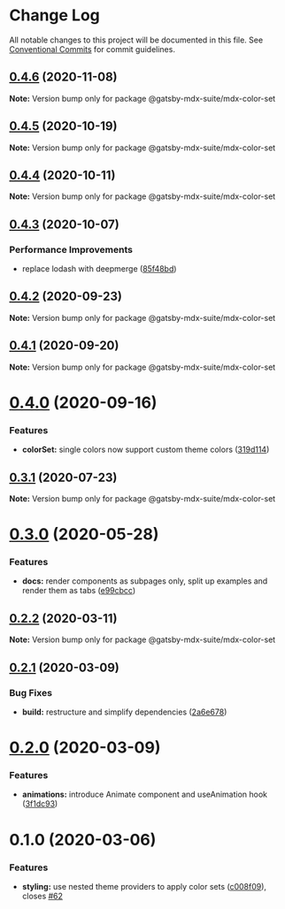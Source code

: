 # Change Log

All notable changes to this project will be documented in this file.
See [Conventional Commits](https://conventionalcommits.org) for commit guidelines.

## [0.4.6](https://github.com/axe312ger/gatsby-mdx-suite/compare/@gatsby-mdx-suite/mdx-color-set@0.4.5...@gatsby-mdx-suite/mdx-color-set@0.4.6) (2020-11-08)

**Note:** Version bump only for package @gatsby-mdx-suite/mdx-color-set





## [0.4.5](https://github.com/axe312ger/gatsby-mdx-suite/compare/@gatsby-mdx-suite/mdx-color-set@0.4.4...@gatsby-mdx-suite/mdx-color-set@0.4.5) (2020-10-19)

**Note:** Version bump only for package @gatsby-mdx-suite/mdx-color-set





## [0.4.4](https://github.com/axe312ger/gatsby-mdx-suite/compare/@gatsby-mdx-suite/mdx-color-set@0.4.3...@gatsby-mdx-suite/mdx-color-set@0.4.4) (2020-10-11)

**Note:** Version bump only for package @gatsby-mdx-suite/mdx-color-set





## [0.4.3](https://github.com/axe312ger/gatsby-mdx-suite/compare/@gatsby-mdx-suite/mdx-color-set@0.4.2...@gatsby-mdx-suite/mdx-color-set@0.4.3) (2020-10-07)


### Performance Improvements

* replace lodash with deepmerge ([85f48bd](https://github.com/axe312ger/gatsby-mdx-suite/commit/85f48bd1b80904e6df358bf2f4c233ee1b781d83))





## [0.4.2](https://github.com/axe312ger/gatsby-mdx-suite/compare/@gatsby-mdx-suite/mdx-color-set@0.4.1...@gatsby-mdx-suite/mdx-color-set@0.4.2) (2020-09-23)

**Note:** Version bump only for package @gatsby-mdx-suite/mdx-color-set





## [0.4.1](https://github.com/axe312ger/gatsby-mdx-suite/compare/@gatsby-mdx-suite/mdx-color-set@0.4.0...@gatsby-mdx-suite/mdx-color-set@0.4.1) (2020-09-20)

**Note:** Version bump only for package @gatsby-mdx-suite/mdx-color-set





# [0.4.0](https://github.com/axe312ger/gatsby-mdx-suite/compare/@gatsby-mdx-suite/mdx-color-set@0.3.1...@gatsby-mdx-suite/mdx-color-set@0.4.0) (2020-09-16)


### Features

* **colorSet:** single colors now support custom theme colors ([319d114](https://github.com/axe312ger/gatsby-mdx-suite/commit/319d11461b4b0d689bf45cb95cca9a881559ab2b))





## [0.3.1](https://github.com/axe312ger/gatsby-mdx-suite/compare/@gatsby-mdx-suite/mdx-color-set@0.3.0...@gatsby-mdx-suite/mdx-color-set@0.3.1) (2020-07-23)

**Note:** Version bump only for package @gatsby-mdx-suite/mdx-color-set





# [0.3.0](https://github.com/axe312ger/gatsby-suite-mdx/compare/@gatsby-mdx-suite/mdx-color-set@0.2.2...@gatsby-mdx-suite/mdx-color-set@0.3.0) (2020-05-28)


### Features

* **docs:** render components as subpages only, split up examples and render them as tabs ([e99cbcc](https://github.com/axe312ger/gatsby-suite-mdx/commit/e99cbcc1dc6ef76b1d419d8678628fd93dbef9c2))





## [0.2.2](https://github.com/axe312ger/gatsby-suite-mdx/compare/@gatsby-mdx-suite/mdx-color-set@0.2.1...@gatsby-mdx-suite/mdx-color-set@0.2.2) (2020-03-11)

**Note:** Version bump only for package @gatsby-mdx-suite/mdx-color-set





## [0.2.1](https://github.com/axe312ger/gatsby-mdx-suite/compare/@gatsby-mdx-suite/mdx-color-set@0.2.0...@gatsby-mdx-suite/mdx-color-set@0.2.1) (2020-03-09)


### Bug Fixes

* **build:** restructure and simplify dependencies ([2a6e678](https://github.com/axe312ger/gatsby-mdx-suite/commit/2a6e6784431358d1bc05f76912455c28ed565db0))





# [0.2.0](https://github.com/axe312ger/gatsby-mdx-suite/compare/@gatsby-mdx-suite/mdx-color-set@0.1.0...@gatsby-mdx-suite/mdx-color-set@0.2.0) (2020-03-09)


### Features

* **animations:** introduce Animate component and useAnimation hook ([3f1dc93](https://github.com/axe312ger/gatsby-mdx-suite/commit/3f1dc93ce4e2f57718c8f94a9f96aadc6b94014b))





# 0.1.0 (2020-03-06)


### Features

* **styling:** use nested theme providers to apply color sets ([c008f09](https://github.com/axe312ger/gatsby-mdx-suite/commit/c008f093da19593d8af789a267154797d1c18df5)), closes [#62](https://github.com/axe312ger/gatsby-mdx-suite/issues/62)
